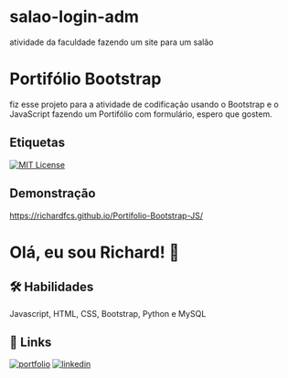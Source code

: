# salao-login-adm
atividade da faculdade fazendo um site para um salão


# Portifólio Bootstrap

fiz esse projeto para a atividade de codificação usando o Bootstrap e o JavaScript fazendo um Portifólio com formulário, espero que gostem.

## Etiquetas

[![MIT License](https://img.shields.io/badge/License-MIT-green.svg)](https://choosealicense.com/licenses/mit/)



## Demonstração

https://richardfcs.github.io/Portifolio-Bootstrap-JS/


# Olá, eu sou Richard! 👋


## 🛠 Habilidades
Javascript, HTML, CSS, Bootstrap, Python e MySQL


## 🔗 Links
[![portfolio](https://img.shields.io/badge/my_portfolio-000?style=for-the-badge&logo=ko-fi&logoColor=white)](https://portifolio-responsivo-olive.vercel.app/)
[![linkedin](https://img.shields.io/badge/linkedin-0A66C2?style=for-the-badge&logo=linkedin&logoColor=white)](https://www.google.com/url?q=https%3A%2F%2Fwww.linkedin.com%2Fin%2Frichard-fernando-74b688280%2F&sa=D&sntz=1&usg=AOvVaw0oivJLiLkhZakZGNkBOlDr)
